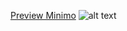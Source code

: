 [Preview Minimo](https://raw.githack.com/minhducluong/Cat-HTML-CSS/master/Minimo/index.html)
![alt text](/images/hint.png "Click here for single-post page")

